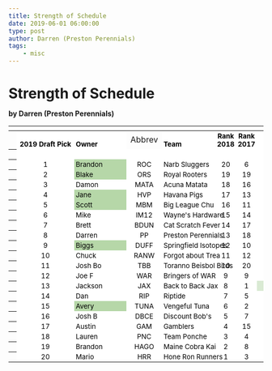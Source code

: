 ```yaml
---
title: Strength of Schedule
date: 2019-06-01 06:00:00
type: post
author: Darren (Preston Perennials)
tags:
    - misc
---
```


# Strength of Schedule
**by Darren (Preston Perennials)**

<meta http-equiv="Content-Type" content="text/html; charset=utf-8">
<link type="text/css" rel="stylesheet" href="resources/sheet.css">
<style type="text/css">
    .ritz .waffle a {
        color: inherit;
    }

    .ritz .waffle .s2 {
        background-color: #ffffff;
        text-align: center;
        font-weight: bold;
        color: #000000;
        font-family: 'Arial';
        font-size: 10pt;
        vertical-align: bottom;
        white-space: nowrap;
        direction: ltr;
        padding: 2px 3px 2px 3px;
    }

    .ritz .waffle .s5 {
        border-left: none;
        background-color: #ffffff;
        text-align: left;
        font-weight: bold;
        color: #000000;
        font-family: 'Arial';
        font-size: 10pt;
        vertical-align: bottom;
        white-space: nowrap;
        direction: ltr;
        padding: 2px 3px 2px 3px;
    }

    .ritz .waffle .s14 {
        background-color: #d9ead3;
        text-align: center;
        color: #000000;
        font-family: 'Arial';
        font-size: 10pt;
        vertical-align: bottom;
        white-space: nowrap;
        direction: ltr;
        padding: 2px 3px 2px 3px;
    }

    .ritz .waffle .s0 {
        border-left: none;
        background-color: #ffffff;
        text-align: center;
        font-weight: bold;
        color: #000000;
        font-family: 'Arial';
        font-size: 10pt;
        vertical-align: bottom;
        white-space: nowrap;
        direction: ltr;
        padding: 2px 3px 2px 3px;
    }

    .ritz .waffle .s8 {
        background-color: #ffffff;
        text-align: left;
        color: #000000;
        font-family: 'Arial';
        font-size: 10pt;
        vertical-align: bottom;
        white-space: nowrap;
        direction: ltr;
        padding: 2px 3px 2px 3px;
    }

    .ritz .waffle .s12 {
        background-color: #f4cccc;
        text-align: right;
        color: #000000;
        font-family: 'Arial';
        font-size: 10pt;
        vertical-align: bottom;
        white-space: nowrap;
        direction: ltr;
        padding: 2px 3px 2px 3px;
    }

    .ritz .waffle .s7 {
        background-color: #ffffff;
        text-align: center;
        color: #000000;
        font-family: 'Arial';
        font-size: 10pt;
        vertical-align: bottom;
        white-space: nowrap;
        direction: ltr;
        padding: 2px 3px 2px 3px;
    }

    .ritz .waffle .s1 {
        background-color: #ffffff;
        text-align: left;
        font-weight: bold;
        color: #000000;
        font-family: 'Arial';
        font-size: 10pt;
        vertical-align: bottom;
        white-space: nowrap;
        direction: ltr;
        padding: 2px 3px 2px 3px;
    }

    .ritz .waffle .s10 {
        background-color: #ffffff;
        text-align: right;
        color: #000000;
        font-family: 'Arial';
        font-size: 10pt;
        vertical-align: bottom;
        white-space: nowrap;
        direction: ltr;
        padding: 2px 3px 2px 3px;
    }

    .ritz .waffle .s4 {
        border-left: none;
        border-right: none;
        background-color: #ffffff;
        text-align: center;
        font-weight: bold;
        color: #000000;
        font-family: 'Arial';
        font-size: 10pt;
        vertical-align: bottom;
        white-space: nowrap;
        direction: ltr;
        padding: 2px 3px 2px 3px;
    }

    .ritz .waffle .s6 {
        border-right: none;
        background-color: #ffffff;
        text-align: center;
        font-weight: bold;
        color: #000000;
        font-family: 'Arial';
        font-size: 10pt;
        vertical-align: bottom;
        white-space: nowrap;
        direction: ltr;
        padding: 2px 3px 2px 3px;
    }

    .ritz .waffle .s9 {
        background-color: #b6d7a8;
        text-align: left;
        color: #000000;
        font-family: 'Arial';
        font-size: 10pt;
        vertical-align: bottom;
        white-space: nowrap;
        direction: ltr;
        padding: 2px 3px 2px 3px;
    }

    .ritz .waffle .s13 {
        background-color: #d9ead3;
        text-align: left;
        color: #000000;
        font-family: 'Arial';
        font-size: 10pt;
        vertical-align: bottom;
        white-space: nowrap;
        direction: ltr;
        padding: 2px 3px 2px 3px;
    }

    .ritz .waffle .s11 {
        background-color: #d9ead3;
        text-align: right;
        color: #000000;
        font-family: 'Arial';
        font-size: 10pt;
        vertical-align: bottom;
        white-space: nowrap;
        direction: ltr;
        padding: 2px 3px 2px 3px;
    }

    .ritz .waffle .s3 {
        border-right: none;
        background-color: #ffffff;
        text-align: left;
        font-weight: bold;
        color: #000000;
        font-family: 'Arial';
        font-size: 10pt;
        vertical-align: bottom;
        white-space: nowrap;
        direction: ltr;
        padding: 2px 3px 2px 3px;
    }
</style>

<div class="ritz grid-container" dir="ltr">
    <table class="waffle" cellspacing="0" cellpadding="0">
        <thead>
            <tr>
                <th class="row-header freezebar-origin-ltr"></th>
                <th id="0C0" style="width:100px" class="column-headers-background"></th>
                <th id="0C1" style="width:100px" class="column-headers-background"></th>
                <th id="0C2" style="width:100px" class="column-headers-background"></th>
                <th id="0C3" style="width:210px" class="column-headers-background"></th>
                <th id="0C4" style="width:36px" class="column-headers-background"></th>
                <th id="0C5" style="width:36px" class="column-headers-background"></th>
                <th id="0C6" style="width:36px" class="column-headers-background"></th>
                <th id="0C7" style="width:36px" class="column-headers-background"></th>
                <th id="0C8" style="width:36px" class="column-headers-background"></th>
                <th id="0C9" style="width:36px" class="column-headers-background"></th>
                <th id="0C10" style="width:36px" class="column-headers-background"></th>
                <th id="0C11" style="width:36px" class="column-headers-background"></th>
                <th id="0C12" style="width:36px" class="column-headers-background"></th>
                <th id="0C13" style="width:36px" class="column-headers-background"></th>
                <th id="0C14" style="width:36px" class="column-headers-background"></th>
                <th id="0C15" style="width:36px" class="column-headers-background"></th>
                <th id="0C16" style="width:36px" class="column-headers-background"></th>
                <th id="0C17" style="width:36px" class="column-headers-background"></th>
                <th id="0C18" style="width:36px" class="column-headers-background"></th>
                <th id="0C19" style="width:36px" class="column-headers-background"></th>
                <th id="0C20" style="width:36px" class="column-headers-background"></th>
                <th id="0C21" style="width:36px" class="column-headers-background"></th>
                <th id="0C22" style="width:36px" class="column-headers-background"></th>
                <th id="0C23" style="width:36px" class="column-headers-background"></th>
                <th id="0C24" style="width:36px" class="column-headers-background"></th>
                <th id="0C25" style="width:36px" class="column-headers-background"></th>
                <th id="0C26" style="width:36px" class="column-headers-background"></th>
                <th id="0C27" style="width:100px" class="column-headers-background"></th>
                <th id="0C28" style="width:100px" class="column-headers-background"></th>
            </tr>
        </thead>
        <tbody>
            <tr style='height:20px;'>
                <th id="0R0" style="height: 20px;" class="row-headers-background">
                    <!-- <div class="row-header-wrapper" style="line-height: 20px;">1</div> -->
                </th>
                <td class="s0 softmerge" dir="ltr">
                    <div class="softmerge-inner" style="width: 108px; left: -12px;">2019 Draft Pick</div>
                </td>
                <td class="s1" dir="ltr">Owner</td>
                <td class="s2" dir="ltr">Abbrev</td>
                <td class="s3" dir="ltr">Team</td>
                <td class="s4 softmerge" dir="ltr">
                    <div class="softmerge-inner" style="width: 35px; left: -3px;">Rank<br> 2018</div>
                </td>
                <td class="s4 softmerge" dir="ltr">
                    <div class="softmerge-inner" style="width: 35px; left: -3px;">Rank<br> 2017</div>
                </td>
                <td class="s4 softmerge" dir="ltr">
                    <div class="softmerge-inner" style="width: 72px; left: -3px;">2019<br> Rnd</div>
                </td>
                <td class="s0"></td>
                <td class="s5"></td>
                <td class="s1"></td>
                <td class="s1"></td>
                <td class="s1"></td>
                <td class="s1"></td>
                <td class="s1"></td>
                <td class="s1"></td>
                <td class="s1"></td>
                <td class="s1"></td>
                <td class="s1"></td>
                <td class="s1"></td>
                <td class="s1"></td>
                <td class="s1"></td>
                <td class="s1"></td>
                <td class="s1"></td>
                <td class="s1"></td>
                <td class="s1"></td>
                <td class="s1"></td>
                <td class="s1"></td>
                <td class="s6"></td>
                <td class="s4 softmerge" dir="ltr">
                    <div class="softmerge-inner" style="width: 195px; left: -50px;">Schedule 2019<br> Toughness</div>
                </td>
            </tr>
            <tr style='height:20px;'>
                <th id="0R1" style="height: 20px;" class="row-headers-background">
                    <!-- <div class="row-header-wrapper" style="line-height: 20px;">2</div> -->
                </th>
                <td class="s7"></td>
                <td class="s7"></td>
                <td class="s7"></td>
                <td class="s8"></td>
                <td class="s7"></td>
                <td class="s7"></td>
                <td class="s7" dir="ltr">1</td>
                <td class="s8" dir="ltr">2</td>
                <td class="s8" dir="ltr">3</td>
                <td class="s8" dir="ltr">4</td>
                <td class="s8" dir="ltr">5</td>
                <td class="s8" dir="ltr">6</td>
                <td class="s8" dir="ltr">7</td>
                <td class="s8" dir="ltr">8</td>
                <td class="s8" dir="ltr">9</td>
                <td class="s8" dir="ltr">10</td>
                <td class="s8" dir="ltr">11</td>
                <td class="s8" dir="ltr">12</td>
                <td class="s8" dir="ltr">13</td>
                <td class="s8" dir="ltr">14</td>
                <td class="s8" dir="ltr">15</td>
                <td class="s8" dir="ltr">16</td>
                <td class="s8" dir="ltr">17</td>
                <td class="s8" dir="ltr">18</td>
                <td class="s8" dir="ltr">19</td>
                <td class="s8" dir="ltr">20</td>
                <td class="s8" dir="ltr">21</td>
                <td class="s7" dir="ltr">Total</td>
                <td class="s7"></td>
            </tr>
            <tr style='height:20px;'>
                <th id="0R2" style="height: 20px;" class="row-headers-background">
                    <!-- <div class="row-header-wrapper" style="line-height: 20px;">3</div> -->
                </th>
                <td class="s7" dir="ltr">1</td>
                <td class="s9" dir="ltr">Brandon</td>
                <td class="s7" dir="ltr">ROC</td>
                <td class="s8" dir="ltr">Narb Sluggers</td>
                <td class="s7" dir="ltr">20</td>
                <td class="s7" dir="ltr">6</td>
                <td class="s7" dir="ltr">10</td>
                <td class="s8" dir="ltr">4</td>
                <td class="s10" dir="ltr">8</td>
                <td class="s10" dir="ltr">7</td>
                <td class="s10" dir="ltr">14</td>
                <td class="s10" dir="ltr">10</td>
                <td class="s10" dir="ltr">16</td>
                <td class="s10" dir="ltr">8</td>
                <td class="s10" dir="ltr">7</td>
                <td class="s10" dir="ltr">14</td>
                <td class="s10" dir="ltr">6</td>
                <td class="s10" dir="ltr">19</td>
                <td class="s10" dir="ltr">5</td>
                <td class="s10" dir="ltr">3</td>
                <td class="s10" dir="ltr">17</td>
                <td class="s10" dir="ltr">18</td>
                <td class="s10" dir="ltr">9</td>
                <td class="s10" dir="ltr">15</td>
                <td class="s10" dir="ltr">2</td>
                <td class="s10" dir="ltr">1</td>
                <td class="s10" dir="ltr">11</td>
                <td class="s7" dir="ltr">9.714285714</td>
                <td class="s7" dir="ltr">5</td>
            </tr>
            <tr style='height:20px;'>
                <th id="0R3" style="height: 20px;" class="row-headers-background">
                    <!-- <div class="row-header-wrapper" style="line-height: 20px;">4</div> -->
                </th>
                <td class="s7" dir="ltr">2</td>
                <td class="s9" dir="ltr">Blake</td>
                <td class="s7" dir="ltr">ORS</td>
                <td class="s8 softmerge" dir="ltr">
                    <div class="softmerge-inner" style="width: 97px; left: -1px;">Royal Rooters</div>
                </td>
                <td class="s7" dir="ltr">19</td>
                <td class="s7" dir="ltr">19</td>
                <td class="s7" dir="ltr">5</td>
                <td class="s8" dir="ltr">6</td>
                <td class="s10" dir="ltr">4</td>
                <td class="s10" dir="ltr">8</td>
                <td class="s10" dir="ltr">16</td>
                <td class="s10" dir="ltr">16</td>
                <td class="s10" dir="ltr">5</td>
                <td class="s10" dir="ltr">6</td>
                <td class="s10" dir="ltr">4</td>
                <td class="s10" dir="ltr">10</td>
                <td class="s10" dir="ltr">7</td>
                <td class="s10" dir="ltr">20</td>
                <td class="s10" dir="ltr">14</td>
                <td class="s10" dir="ltr">11</td>
                <td class="s10" dir="ltr">12</td>
                <td class="s10" dir="ltr">13</td>
                <td class="s10" dir="ltr">2</td>
                <td class="s10" dir="ltr">1</td>
                <td class="s10" dir="ltr">18</td>
                <td class="s10" dir="ltr">9</td>
                <td class="s10" dir="ltr">15</td>
                <td class="s7" dir="ltr">9.619047619</td>
                <td class="s7" dir="ltr">4</td>
            </tr>
            <tr style='height:20px;'>
                <th id="0R4" style="height: 20px;" class="row-headers-background">
                    <!-- <div class="row-header-wrapper" style="line-height: 20px;">5</div> -->
                </th>
                <td class="s7" dir="ltr">3</td>
                <td class="s8" dir="ltr">Damon</td>
                <td class="s7" dir="ltr">MATA</td>
                <td class="s8" dir="ltr">Acuna Matata</td>
                <td class="s7" dir="ltr">18</td>
                <td class="s7" dir="ltr">16</td>
                <td class="s7" dir="ltr">17</td>
                <td class="s8" dir="ltr">9</td>
                <td class="s10" dir="ltr">3</td>
                <td class="s10" dir="ltr">11</td>
                <td class="s10" dir="ltr">15</td>
                <td class="s10" dir="ltr">17</td>
                <td class="s10" dir="ltr">9</td>
                <td class="s10" dir="ltr">3</td>
                <td class="s10" dir="ltr">1</td>
                <td class="s10" dir="ltr">15</td>
                <td class="s10" dir="ltr">2</td>
                <td class="s10" dir="ltr">13</td>
                <td class="s10" dir="ltr">12</td>
                <td class="s10" dir="ltr">8</td>
                <td class="s10" dir="ltr">14</td>
                <td class="s10" dir="ltr">20</td>
                <td class="s10" dir="ltr">7</td>
                <td class="s10" dir="ltr">10</td>
                <td class="s10" dir="ltr">19</td>
                <td class="s10" dir="ltr">5</td>
                <td class="s10" dir="ltr">4</td>
                <td class="s7" dir="ltr">10.19047619</td>
                <td class="s7" dir="ltr">10</td>
            </tr>
            <tr style='height:20px;'>
                <th id="0R5" style="height: 20px;" class="row-headers-background">
                    <!-- <div class="row-header-wrapper" style="line-height: 20px;">6</div> -->
                </th>
                <td class="s7" dir="ltr">4</td>
                <td class="s9" dir="ltr">Jane</td>
                <td class="s7" dir="ltr">HVP</td>
                <td class="s8" dir="ltr">Havana Pigs</td>
                <td class="s7" dir="ltr">17</td>
                <td class="s7" dir="ltr">13</td>
                <td class="s7" dir="ltr">18</td>
                <td class="s8" dir="ltr">15</td>
                <td class="s10" dir="ltr">1</td>
                <td class="s10" dir="ltr">9</td>
                <td class="s10" dir="ltr">3</td>
                <td class="s10" dir="ltr">18</td>
                <td class="s10" dir="ltr">15</td>
                <td class="s10" dir="ltr">2</td>
                <td class="s10" dir="ltr">9</td>
                <td class="s10" dir="ltr">3</td>
                <td class="s10" dir="ltr">13</td>
                <td class="s10" dir="ltr">12</td>
                <td class="s10" dir="ltr">11</td>
                <td class="s10" dir="ltr">14</td>
                <td class="s10" dir="ltr">20</td>
                <td class="s10" dir="ltr">7</td>
                <td class="s10" dir="ltr">10</td>
                <td class="s10" dir="ltr">8</td>
                <td class="s10" dir="ltr">5</td>
                <td class="s10" dir="ltr">4</td>
                <td class="s10" dir="ltr">16</td>
                <td class="s7" dir="ltr">10.14285714</td>
                <td class="s7" dir="ltr">7</td>
            </tr>
            <tr style='height:20px;'>
                <th id="0R6" style="height: 20px;" class="row-headers-background">
                    <!-- <div class="row-header-wrapper" style="line-height: 20px;">7</div> -->
                </th>
                <td class="s7" dir="ltr">5</td>
                <td class="s9" dir="ltr">Scott</td>
                <td class="s7" dir="ltr">MBM</td>
                <td class="s8" dir="ltr">Big League Chu</td>
                <td class="s7" dir="ltr">16</td>
                <td class="s7" dir="ltr">11</td>
                <td class="s7" dir="ltr">7</td>
                <td class="s8" dir="ltr">5</td>
                <td class="s10" dir="ltr">6</td>
                <td class="s10" dir="ltr">4</td>
                <td class="s11" dir="ltr">19</td>
                <td class="s11" dir="ltr">19</td>
                <td class="s11" dir="ltr">20</td>
                <td class="s10" dir="ltr">5</td>
                <td class="s10" dir="ltr">6</td>
                <td class="s10" dir="ltr">4</td>
                <td class="s10" dir="ltr">14</td>
                <td class="s10" dir="ltr">8</td>
                <td class="s10" dir="ltr">10</td>
                <td class="s10" dir="ltr">13</td>
                <td class="s10" dir="ltr">2</td>
                <td class="s10" dir="ltr">1</td>
                <td class="s10" dir="ltr">11</td>
                <td class="s10" dir="ltr">12</td>
                <td class="s10" dir="ltr">15</td>
                <td class="s10" dir="ltr">3</td>
                <td class="s10" dir="ltr">17</td>
                <td class="s7" dir="ltr">9.571428571</td>
                <td class="s7" dir="ltr">3</td>
            </tr>
            <tr style='height:20px;'>
                <th id="0R7" style="height: 20px;" class="row-headers-background">
                    <!-- <div class="row-header-wrapper" style="line-height: 20px;">8</div> -->
                </th>
                <td class="s7" dir="ltr">6</td>
                <td class="s8" dir="ltr">Mike</td>
                <td class="s7" dir="ltr">IM12</td>
                <td class="s8 softmerge" dir="ltr">
                    <div class="softmerge-inner" style="width: 97px; left: -1px;">Wayne&#39;s Hardware</div>
                </td>
                <td class="s7" dir="ltr">15</td>
                <td class="s7" dir="ltr">14</td>
                <td class="s7" dir="ltr">13</td>
                <td class="s8" dir="ltr">17</td>
                <td class="s10" dir="ltr">9</td>
                <td class="s10" dir="ltr">3</td>
                <td class="s10" dir="ltr">18</td>
                <td class="s10" dir="ltr">12</td>
                <td class="s10" dir="ltr">17</td>
                <td class="s10" dir="ltr">9</td>
                <td class="s10" dir="ltr">3</td>
                <td class="s10" dir="ltr">18</td>
                <td class="s10" dir="ltr">11</td>
                <td class="s10" dir="ltr">1</td>
                <td class="s10" dir="ltr">2</td>
                <td class="s10" dir="ltr">7</td>
                <td class="s10" dir="ltr">10</td>
                <td class="s10" dir="ltr">8</td>
                <td class="s10" dir="ltr">14</td>
                <td class="s10" dir="ltr">20</td>
                <td class="s10" dir="ltr">16</td>
                <td class="s10" dir="ltr">6</td>
                <td class="s10" dir="ltr">19</td>
                <td class="s7" dir="ltr">11.0952381</td>
                <td class="s7" dir="ltr">16</td>
            </tr>
            <tr style='height:20px;'>
                <th id="0R8" style="height: 20px;" class="row-headers-background">
                    <!-- <div class="row-header-wrapper" style="line-height: 20px;">9</div> -->
                </th>
                <td class="s7" dir="ltr">7</td>
                <td class="s8" dir="ltr">Brett</td>
                <td class="s7" dir="ltr">BDUN</td>
                <td class="s8 softmerge" dir="ltr">
                    <div class="softmerge-inner" style="width: 97px; left: -1px;">Cat Scratch Fever</div>
                </td>
                <td class="s7" dir="ltr">14</td>
                <td class="s7" dir="ltr">17</td>
                <td class="s7" dir="ltr">8</td>
                <td class="s8" dir="ltr">7</td>
                <td class="s10" dir="ltr">5</td>
                <td class="s10" dir="ltr">10</td>
                <td class="s10" dir="ltr">20</td>
                <td class="s10" dir="ltr">8</td>
                <td class="s10" dir="ltr">7</td>
                <td class="s10" dir="ltr">4</td>
                <td class="s10" dir="ltr">10</td>
                <td class="s10" dir="ltr">20</td>
                <td class="s10" dir="ltr">16</td>
                <td class="s10" dir="ltr">6</td>
                <td class="s11" dir="ltr">19</td>
                <td class="s11" dir="ltr">17</td>
                <td class="s11" dir="ltr">18</td>
                <td class="s10" dir="ltr">9</td>
                <td class="s10" dir="ltr">15</td>
                <td class="s10" dir="ltr">3</td>
                <td class="s10" dir="ltr">1</td>
                <td class="s10" dir="ltr">11</td>
                <td class="s10" dir="ltr">12</td>
                <td class="s7" dir="ltr">10.76190476</td>
                <td class="s7" dir="ltr">11</td>
            </tr>
            <tr style='height:20px;'>
                <th id="0R9" style="height: 20px;" class="row-headers-background">
                    <!-- <div class="row-header-wrapper" style="line-height: 20px;">10</div> -->
                </th>
                <td class="s7" dir="ltr">8</td>
                <td class="s8" dir="ltr">Darren</td>
                <td class="s7" dir="ltr">PP</td>
                <td class="s8 softmerge" dir="ltr">
                    <div class="softmerge-inner" style="width: 97px; left: -1px;">Preston Perennials</div>
                </td>
                <td class="s7" dir="ltr">13</td>
                <td class="s7" dir="ltr">18</td>
                <td class="s7" dir="ltr">15</td>
                <td class="s8" dir="ltr">1</td>
                <td class="s10" dir="ltr">12</td>
                <td class="s10" dir="ltr">2</td>
                <td class="s10" dir="ltr">11</td>
                <td class="s10" dir="ltr">11</td>
                <td class="s12" dir="ltr">3</td>
                <td class="s12" dir="ltr">1</td>
                <td class="s12" dir="ltr">12</td>
                <td class="s12" dir="ltr">2</td>
                <td class="s10" dir="ltr">17</td>
                <td class="s10" dir="ltr">18</td>
                <td class="s10" dir="ltr">9</td>
                <td class="s10" dir="ltr">16</td>
                <td class="s10" dir="ltr">6</td>
                <td class="s10" dir="ltr">19</td>
                <td class="s10" dir="ltr">5</td>
                <td class="s10" dir="ltr">4</td>
                <td class="s10" dir="ltr">7</td>
                <td class="s10" dir="ltr">10</td>
                <td class="s10" dir="ltr">8</td>
                <td class="s7" dir="ltr">9</td>
                <td class="s7" dir="ltr">1</td>
            </tr>
            <tr style='height:20px;'>
                <th id="0R10" style="height: 20px;" class="row-headers-background">
                    <!-- <div class="row-header-wrapper" style="line-height: 20px;">11</div> -->
                </th>
                <td class="s7" dir="ltr">9</td>
                <td class="s9" dir="ltr">Biggs</td>
                <td class="s7" dir="ltr">DUFF</td>
                <td class="s8 softmerge" dir="ltr">
                    <div class="softmerge-inner" style="width: 97px; left: -1px;">Springfield Isotopes</div>
                </td>
                <td class="s7" dir="ltr">12</td>
                <td class="s7" dir="ltr">10</td>
                <td class="s7" dir="ltr">2</td>
                <td class="s8" dir="ltr">11</td>
                <td class="s10" dir="ltr">13</td>
                <td class="s10" dir="ltr">1</td>
                <td class="s10" dir="ltr">9</td>
                <td class="s10" dir="ltr">15</td>
                <td class="s10" dir="ltr">2</td>
                <td class="s10" dir="ltr">11</td>
                <td class="s10" dir="ltr">13</td>
                <td class="s10" dir="ltr">1</td>
                <td class="s10" dir="ltr">3</td>
                <td class="s10" dir="ltr">17</td>
                <td class="s10" dir="ltr">18</td>
                <td class="s10" dir="ltr">6</td>
                <td class="s10" dir="ltr">19</td>
                <td class="s10" dir="ltr">5</td>
                <td class="s10" dir="ltr">4</td>
                <td class="s10" dir="ltr">16</td>
                <td class="s10" dir="ltr">10</td>
                <td class="s10" dir="ltr">8</td>
                <td class="s10" dir="ltr">14</td>
                <td class="s7" dir="ltr">9.428571429</td>
                <td class="s7" dir="ltr">2</td>
            </tr>
            <tr style='height:20px;'>
                <th id="0R11" style="height: 20px;" class="row-headers-background">
                    <!-- <div class="row-header-wrapper" style="line-height: 20px;">12</div> -->
                </th>
                <td class="s7" dir="ltr">10</td>
                <td class="s8" dir="ltr">Chuck</td>
                <td class="s7" dir="ltr">RANW</td>
                <td class="s8 softmerge" dir="ltr">
                    <div class="softmerge-inner" style="width: 97px; left: -1px;">Forgot about Trea</div>
                </td>
                <td class="s7" dir="ltr">11</td>
                <td class="s7" dir="ltr">12</td>
                <td class="s7" dir="ltr">1</td>
                <td class="s8" dir="ltr">12</td>
                <td class="s10" dir="ltr">2</td>
                <td class="s10" dir="ltr">18</td>
                <td class="s10" dir="ltr">13</td>
                <td class="s10" dir="ltr">13</td>
                <td class="s10" dir="ltr">1</td>
                <td class="s10" dir="ltr">12</td>
                <td class="s10" dir="ltr">2</td>
                <td class="s10" dir="ltr">9</td>
                <td class="s10" dir="ltr">15</td>
                <td class="s10" dir="ltr">3</td>
                <td class="s10" dir="ltr">17</td>
                <td class="s10" dir="ltr">19</td>
                <td class="s10" dir="ltr">5</td>
                <td class="s10" dir="ltr">4</td>
                <td class="s10" dir="ltr">16</td>
                <td class="s10" dir="ltr">6</td>
                <td class="s10" dir="ltr">8</td>
                <td class="s10" dir="ltr">14</td>
                <td class="s10" dir="ltr">20</td>
                <td class="s7" dir="ltr">10</td>
                <td class="s7" dir="ltr">6</td>
            </tr>
            <tr style='height:20px;'>
                <th id="0R12" style="height: 20px;" class="row-headers-background">
                    <!-- <div class="row-header-wrapper" style="line-height: 20px;">13</div> -->
                </th>
                <td class="s7" dir="ltr">11</td>
                <td class="s8" dir="ltr">Josh Bo</td>
                <td class="s7" dir="ltr">TBB</td>
                <td class="s8 softmerge" dir="ltr">
                    <div class="softmerge-inner" style="width: 97px; left: -1px;">Toranno Beisbol Birds</div>
                </td>
                <td class="s7" dir="ltr">10</td>
                <td class="s7" dir="ltr">20</td>
                <td class="s7" dir="ltr">20</td>
                <td class="s8" dir="ltr">8</td>
                <td class="s10" dir="ltr">7</td>
                <td class="s10" dir="ltr">14</td>
                <td class="s10" dir="ltr">6</td>
                <td class="s10" dir="ltr">20</td>
                <td class="s10" dir="ltr">8</td>
                <td class="s10" dir="ltr">7</td>
                <td class="s10" dir="ltr">14</td>
                <td class="s10" dir="ltr">19</td>
                <td class="s10" dir="ltr">5</td>
                <td class="s10" dir="ltr">4</td>
                <td class="s10" dir="ltr">16</td>
                <td class="s10" dir="ltr">9</td>
                <td class="s10" dir="ltr">15</td>
                <td class="s10" dir="ltr">3</td>
                <td class="s10" dir="ltr">17</td>
                <td class="s10" dir="ltr">18</td>
                <td class="s10" dir="ltr">12</td>
                <td class="s10" dir="ltr">13</td>
                <td class="s10" dir="ltr">2</td>
                <td class="s7" dir="ltr">11.28571429</td>
                <td class="s7" dir="ltr">18</td>
            </tr>
            <tr style='height:20px;'>
                <th id="0R13" style="height: 20px;" class="row-headers-background">
                    <!-- <div class="row-header-wrapper" style="line-height: 20px;">14</div> -->
                </th>
                <td class="s7" dir="ltr">12</td>
                <td class="s8" dir="ltr">Joe F</td>
                <td class="s7" dir="ltr">WAR</td>
                <td class="s8 softmerge" dir="ltr">
                    <div class="softmerge-inner" style="width: 97px; left: -1px;">Bringers of WAR</div>
                </td>
                <td class="s7" dir="ltr">9</td>
                <td class="s7" dir="ltr">9</td>
                <td class="s7" dir="ltr">3</td>
                <td class="s13" dir="ltr">18</td>
                <td class="s11" dir="ltr">15</td>
                <td class="s11" dir="ltr">17</td>
                <td class="s10" dir="ltr">12</td>
                <td class="s10" dir="ltr">3</td>
                <td class="s11" dir="ltr">18</td>
                <td class="s11" dir="ltr">15</td>
                <td class="s11" dir="ltr">17</td>
                <td class="s10" dir="ltr">11</td>
                <td class="s10" dir="ltr">1</td>
                <td class="s10" dir="ltr">2</td>
                <td class="s10" dir="ltr">13</td>
                <td class="s10" dir="ltr">10</td>
                <td class="s10" dir="ltr">8</td>
                <td class="s10" dir="ltr">14</td>
                <td class="s10" dir="ltr">20</td>
                <td class="s10" dir="ltr">7</td>
                <td class="s10" dir="ltr">6</td>
                <td class="s10" dir="ltr">19</td>
                <td class="s10" dir="ltr">5</td>
                <td class="s7" dir="ltr">11.14285714</td>
                <td class="s7" dir="ltr">17</td>
            </tr>
            <tr style='height:20px;'>
                <th id="0R14" style="height: 20px;" class="row-headers-background">
                    <!-- <div class="row-header-wrapper" style="line-height: 20px;">15</div> -->
                </th>
                <td class="s7" dir="ltr">13</td>
                <td class="s8" dir="ltr">Jackson</td>
                <td class="s7" dir="ltr">JAX</td>
                <td class="s8 softmerge" dir="ltr">
                    <div class="softmerge-inner" style="width: 97px; left: -1px;">Back to Back Jax</div>
                </td>
                <td class="s7" dir="ltr">8</td>
                <td class="s7" dir="ltr">1</td>
                <td class="s14" dir="ltr">14</td>
                <td class="s13" dir="ltr">10</td>
                <td class="s11" dir="ltr">20</td>
                <td class="s11" dir="ltr">19</td>
                <td class="s11" dir="ltr">7</td>
                <td class="s11" dir="ltr">14</td>
                <td class="s11" dir="ltr">10</td>
                <td class="s11" dir="ltr">20</td>
                <td class="s10" dir="ltr">5</td>
                <td class="s10" dir="ltr">7</td>
                <td class="s10" dir="ltr">4</td>
                <td class="s10" dir="ltr">16</td>
                <td class="s10" dir="ltr">6</td>
                <td class="s10" dir="ltr">18</td>
                <td class="s10" dir="ltr">9</td>
                <td class="s10" dir="ltr">15</td>
                <td class="s10" dir="ltr">3</td>
                <td class="s10" dir="ltr">17</td>
                <td class="s10" dir="ltr">11</td>
                <td class="s10" dir="ltr">12</td>
                <td class="s10" dir="ltr">13</td>
                <td class="s7" dir="ltr">11.9047619</td>
                <td class="s7" dir="ltr">20</td>
            </tr>
            <tr style='height:20px;'>
                <th id="0R15" style="height: 20px;" class="row-headers-background">
                    <!-- <div class="row-header-wrapper" style="line-height: 20px;">16</div> -->
                </th>
                <td class="s7" dir="ltr">14</td>
                <td class="s8" dir="ltr">Dan</td>
                <td class="s7" dir="ltr">RIP</td>
                <td class="s8" dir="ltr">Riptide</td>
                <td class="s7" dir="ltr">7</td>
                <td class="s7" dir="ltr">5</td>
                <td class="s7" dir="ltr">16</td>
                <td class="s8" dir="ltr">14</td>
                <td class="s10" dir="ltr">10</td>
                <td class="s10" dir="ltr">20</td>
                <td class="s10" dir="ltr">8</td>
                <td class="s10" dir="ltr">6</td>
                <td class="s10" dir="ltr">14</td>
                <td class="s10" dir="ltr">10</td>
                <td class="s10" dir="ltr">20</td>
                <td class="s10" dir="ltr">8</td>
                <td class="s10" dir="ltr">19</td>
                <td class="s10" dir="ltr">5</td>
                <td class="s10" dir="ltr">4</td>
                <td class="s10" dir="ltr">15</td>
                <td class="s10" dir="ltr">3</td>
                <td class="s10" dir="ltr">17</td>
                <td class="s10" dir="ltr">18</td>
                <td class="s10" dir="ltr">9</td>
                <td class="s10" dir="ltr">13</td>
                <td class="s10" dir="ltr">2</td>
                <td class="s10" dir="ltr">1</td>
                <td class="s7" dir="ltr">11.04761905</td>
                <td class="s7" dir="ltr">14</td>
            </tr>
            <tr style='height:20px;'>
                <th id="0R16" style="height: 20px;" class="row-headers-background">
                    <!-- <div class="row-header-wrapper" style="line-height: 20px;">17</div> -->
                </th>
                <td class="s7" dir="ltr">15</td>
                <td class="s9" dir="ltr">Avery</td>
                <td class="s7" dir="ltr">TUNA</td>
                <td class="s8" dir="ltr">Vengeful Tuna</td>
                <td class="s7" dir="ltr">6</td>
                <td class="s7" dir="ltr">2</td>
                <td class="s7" dir="ltr">4</td>
                <td class="s8" dir="ltr">19</td>
                <td class="s10" dir="ltr">16</td>
                <td class="s12" dir="ltr">5</td>
                <td class="s12" dir="ltr">10</td>
                <td class="s12" dir="ltr">7</td>
                <td class="s12" dir="ltr">4</td>
                <td class="s10" dir="ltr">19</td>
                <td class="s10" dir="ltr">16</td>
                <td class="s10" dir="ltr">5</td>
                <td class="s10" dir="ltr">20</td>
                <td class="s10" dir="ltr">14</td>
                <td class="s10" dir="ltr">8</td>
                <td class="s10" dir="ltr">12</td>
                <td class="s10" dir="ltr">13</td>
                <td class="s10" dir="ltr">2</td>
                <td class="s10" dir="ltr">1</td>
                <td class="s10" dir="ltr">11</td>
                <td class="s10" dir="ltr">9</td>
                <td class="s10" dir="ltr">15</td>
                <td class="s10" dir="ltr">3</td>
                <td class="s7" dir="ltr">10.14285714</td>
                <td class="s7" dir="ltr">8</td>
            </tr>
            <tr style='height:20px;'>
                <th id="0R17" style="height: 20px;" class="row-headers-background">
                    <!-- <div class="row-header-wrapper" style="line-height: 20px;">18</div> -->
                </th>
                <td class="s7" dir="ltr">16</td>
                <td class="s8 softmerge" dir="ltr">
                    <div class="softmerge-inner" style="width: 97px; left: -1px;">Josh B</div>
                </td>
                <td class="s7" dir="ltr">DBCE</td>
                <td class="s8 softmerge" dir="ltr">
                    <div class="softmerge-inner" style="width: 97px; left: -1px;">Discount Bob&#39;s
                    </div>
                </td>
                <td class="s7" dir="ltr">5</td>
                <td class="s7" dir="ltr">7</td>
                <td class="s7" dir="ltr">19</td>
                <td class="s8" dir="ltr">16</td>
                <td class="s10" dir="ltr">14</td>
                <td class="s10" dir="ltr">6</td>
                <td class="s10" dir="ltr">4</td>
                <td class="s10" dir="ltr">4</td>
                <td class="s10" dir="ltr">19</td>
                <td class="s10" dir="ltr">16</td>
                <td class="s10" dir="ltr">8</td>
                <td class="s10" dir="ltr">6</td>
                <td class="s10" dir="ltr">10</td>
                <td class="s10" dir="ltr">7</td>
                <td class="s10" dir="ltr">20</td>
                <td class="s10" dir="ltr">1</td>
                <td class="s10" dir="ltr">11</td>
                <td class="s10" dir="ltr">12</td>
                <td class="s10" dir="ltr">13</td>
                <td class="s10" dir="ltr">2</td>
                <td class="s10" dir="ltr">17</td>
                <td class="s10" dir="ltr">18</td>
                <td class="s10" dir="ltr">9</td>
                <td class="s7" dir="ltr">11.04761905</td>
                <td class="s7" dir="ltr">15</td>
            </tr>
            <tr style='height:20px;'>
                <th id="0R18" style="height: 20px;" class="row-headers-background">
                    <!-- <div class="row-header-wrapper" style="line-height: 20px;">19</div> -->
                </th>
                <td class="s7" dir="ltr">17</td>
                <td class="s8" dir="ltr">Austin</td>
                <td class="s7" dir="ltr">GAM</td>
                <td class="s8" dir="ltr">Gamblers</td>
                <td class="s7" dir="ltr">4</td>
                <td class="s7" dir="ltr">15</td>
                <td class="s7" dir="ltr">6</td>
                <td class="s8" dir="ltr">20</td>
                <td class="s10" dir="ltr">19</td>
                <td class="s10" dir="ltr">16</td>
                <td class="s10" dir="ltr">5</td>
                <td class="s10" dir="ltr">5</td>
                <td class="s10" dir="ltr">6</td>
                <td class="s10" dir="ltr">14</td>
                <td class="s10" dir="ltr">19</td>
                <td class="s10" dir="ltr">16</td>
                <td class="s10" dir="ltr">8</td>
                <td class="s10" dir="ltr">10</td>
                <td class="s10" dir="ltr">7</td>
                <td class="s10" dir="ltr">2</td>
                <td class="s10" dir="ltr">1</td>
                <td class="s10" dir="ltr">11</td>
                <td class="s10" dir="ltr">12</td>
                <td class="s10" dir="ltr">13</td>
                <td class="s10" dir="ltr">3</td>
                <td class="s10" dir="ltr">17</td>
                <td class="s10" dir="ltr">18</td>
                <td class="s7" dir="ltr">10.85714286</td>
                <td class="s7" dir="ltr">13</td>
            </tr>
            <tr style='height:20px;'>
                <th id="0R19" style="height: 20px;" class="row-headers-background">
                    <!-- <div class="row-header-wrapper" style="line-height: 20px;">20</div> -->
                </th>
                <td class="s7" dir="ltr">18</td>
                <td class="s8" dir="ltr">Lauren</td>
                <td class="s7" dir="ltr">PNC</td>
                <td class="s8" dir="ltr">Team Ponche</td>
                <td class="s7" dir="ltr">3</td>
                <td class="s7" dir="ltr">4</td>
                <td class="s7" dir="ltr">9</td>
                <td class="s8" dir="ltr">2</td>
                <td class="s11" dir="ltr">18</td>
                <td class="s11" dir="ltr">15</td>
                <td class="s11" dir="ltr">17</td>
                <td class="s10" dir="ltr">9</td>
                <td class="s11" dir="ltr">13</td>
                <td class="s11" dir="ltr">18</td>
                <td class="s11" dir="ltr">15</td>
                <td class="s11" dir="ltr">17</td>
                <td class="s11" dir="ltr">12</td>
                <td class="s11" dir="ltr">11</td>
                <td class="s10" dir="ltr">1</td>
                <td class="s10" dir="ltr">20</td>
                <td class="s10" dir="ltr">7</td>
                <td class="s10" dir="ltr">10</td>
                <td class="s10" dir="ltr">8</td>
                <td class="s10" dir="ltr">14</td>
                <td class="s10" dir="ltr">4</td>
                <td class="s10" dir="ltr">16</td>
                <td class="s10" dir="ltr">6</td>
                <td class="s7" dir="ltr">11.52380952</td>
                <td class="s7" dir="ltr">19</td>
            </tr>
            <tr style='height:20px;'>
                <th id="0R20" style="height: 20px;" class="row-headers-background">
                    <!-- <div class="row-header-wrapper" style="line-height: 20px;">21</div> -->
                </th>
                <td class="s7" dir="ltr">19</td>
                <td class="s8" dir="ltr">Brandon</td>
                <td class="s7" dir="ltr">HAGO</td>
                <td class="s8 softmerge" dir="ltr">
                    <div class="softmerge-inner" style="width: 97px; left: -1px;">Maine Cobra Kai</div>
                </td>
                <td class="s7" dir="ltr">2</td>
                <td class="s7" dir="ltr">8</td>
                <td class="s7" dir="ltr">12</td>
                <td class="s8" dir="ltr">3</td>
                <td class="s10" dir="ltr">11</td>
                <td class="s10" dir="ltr">13</td>
                <td class="s10" dir="ltr">1</td>
                <td class="s10" dir="ltr">1</td>
                <td class="s11" dir="ltr">12</td>
                <td class="s11" dir="ltr">17</td>
                <td class="s11" dir="ltr">11</td>
                <td class="s11" dir="ltr">13</td>
                <td class="s11" dir="ltr">18</td>
                <td class="s10" dir="ltr">9</td>
                <td class="s10" dir="ltr">5</td>
                <td class="s10" dir="ltr">4</td>
                <td class="s10" dir="ltr">16</td>
                <td class="s10" dir="ltr">6</td>
                <td class="s10" dir="ltr">19</td>
                <td class="s10" dir="ltr">5</td>
                <td class="s10" dir="ltr">20</td>
                <td class="s10" dir="ltr">7</td>
                <td class="s10" dir="ltr">10</td>
                <td class="s7" dir="ltr">10.14285714</td>
                <td class="s7" dir="ltr">9</td>
            </tr>
            <tr style='height:20px;'>
                <th id="0R21" style="height: 20px;" class="row-headers-background">
                    <!-- <div class="row-header-wrapper" style="line-height: 20px;">22</div> -->
                </th>
                <td class="s7" dir="ltr">20</td>
                <td class="s8" dir="ltr">Mario</td>
                <td class="s7" dir="ltr">HRR</td>
                <td class="s8 softmerge" dir="ltr">
                    <div class="softmerge-inner" style="width: 97px; left: -1px;">Hone Ron Runners</div>
                </td>
                <td class="s7" dir="ltr">1</td>
                <td class="s7" dir="ltr">3</td>
                <td class="s7" dir="ltr">11</td>
                <td class="s8" dir="ltr">13</td>
                <td class="s10" dir="ltr">15</td>
                <td class="s10" dir="ltr">12</td>
                <td class="s12" dir="ltr">2</td>
                <td class="s12" dir="ltr">2</td>
                <td class="s10" dir="ltr">11</td>
                <td class="s10" dir="ltr">13</td>
                <td class="s10" dir="ltr">18</td>
                <td class="s10" dir="ltr">12</td>
                <td class="s10" dir="ltr">9</td>
                <td class="s10" dir="ltr">15</td>
                <td class="s12" dir="ltr">3</td>
                <td class="s12" dir="ltr">5</td>
                <td class="s12" dir="ltr">4</td>
                <td class="s10" dir="ltr">16</td>
                <td class="s10" dir="ltr">6</td>
                <td class="s10" dir="ltr">19</td>
                <td class="s10" dir="ltr">14</td>
                <td class="s10" dir="ltr">20</td>
                <td class="s10" dir="ltr">7</td>
                <td class="s7" dir="ltr">10.80952381</td>
                <td class="s7" dir="ltr">12</td>
            </tr>
        </tbody>
    </table>
</div>

<script type='text/javascript' nonce='8iPQGAdQ9FPXeYAP2EECog'>
    function posObj(sheet, id, row, col, x, y) {
        var rtl = false;
        var sheetElement = document.getElementById(sheet);
        if (!sheetElement) {
            sheetElement = document.getElementById(sheet + '-grid-container');
        }
        if (sheetElement) {
            rtl = sheetElement.getAttribute('dir') == 'rtl';
        }
        var r = document.getElementById(sheet + 'R' + row);
        var c = document.getElementById(sheet + 'C' + col);
        if (r && c) {
            var objElement = document.getElementById(id);
            var s = objElement.style;
            var t = y;
            while (r && r != sheetElement) {
                t += r.offsetTop;
                r = r.offsetParent;
            }
            var offsetX = x;
            while (c && c != sheetElement) {
                offsetX += c.offsetLeft;
                c = c.offsetParent;
            }
            if (rtl) {
                offsetX -= objElement.offsetWidth;
            }
            s.left = offsetX + 'px';
            s.top = t + 'px';
            s.display = 'block';
            s.border = '1px solid #000000';
        }
    };
    function posObjs() {
    };
    posObjs();</script>

<style>
.content:not(.custom) > h1:first-child + p {
    margin-top: 0 !important;
}

h1 {
    margin-bottom: 0 !important;
}
</style>